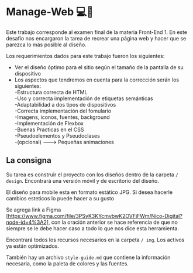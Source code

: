 # Manage-Web 💻📱

Este trabajo corresponde al examen final de la materia Front-End 1. En este desafío nos encargaron la tarea de recrear una página web y hacer que se parezca lo más posible al diseño.

Los requerimientos dados para este trabajo fueron los siguientes:

- Ver el diseño óptimo para el sitio según el tamaño de la pantalla de su dispositivo
- Los aspectos que tendremos en cuenta para la corrección serán los siguientes: \
         -Estructura correcta de HTML \
         -Uso y correcta implementación de etiquetas semánticas \
         -Adaptabilidad a dos tipos de dispositivos \
         -Correcta implementación del fomulario \
         -Imagens, iconos, fuentes, background \
         -Implementación de Flexbox \
         -Buenas Practicas en el CSS \
         -Pseudoelementos y Pseudoclases \
         -(opcional) ---> Pequeñas animaciones 

## La consigna

Su tarea es construir el proyecto con los diseños dentro de la carpeta `/ design`. Encontrará una versión móvil y de escritorio del diseño.

El diseño para mobile esta en formato estático JPG. Si desea hacerle cambios esteticos lo puede hacer a su gusto 

Se agrega link a Figma [https://www.figma.com/file/3PSyK3KYcmvbwK2OVFjFWm/Nico-Digital?node-id=4%3A2], con la oración anterior se hace referencia de que no siempre se le debe hacer caso a todo lo que nos dice esta herramienta.

Encontrará todos los recursos necesarios en la carpeta `/ img`. Los activos ya están optimizados.

También hay un archivo `style-guide.md` que contiene la información necesaria, como la paleta de colores y las fuentes.
